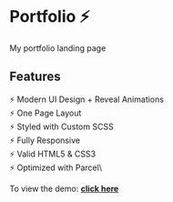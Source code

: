 # Portfolio ⚡️

My portfolio landing page

## Features

⚡️ Modern UI Design + Reveal Animations\
⚡️ One Page Layout\
⚡️ Styled with Custom SCSS\
⚡️ Fully Responsive\
⚡️ Valid HTML5 & CSS3\
⚡️ Optimized with Parcel\

To view the demo: **[click here](https:///)**
